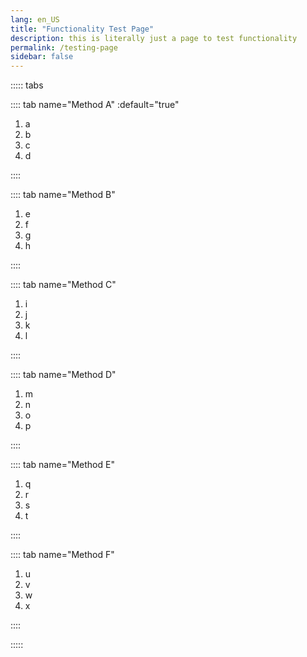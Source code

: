 ```yaml
---
lang: en_US
title: "Functionality Test Page"
description: this is literally just a page to test functionality
permalink: /testing-page
sidebar: false
---
```


::::: tabs

:::: tab name="Method A" :default="true"

1. a
1. b
1. c
1. d

::::

:::: tab name="Method B"

1. e
1. f
1. g
1. h

::::

:::: tab name="Method C"

1. i
1. j
1. k
1. l

::::

:::: tab name="Method D"

1. m
1. n
1. o
1. p

::::

:::: tab name="Method E"

1. q
1. r
1. s
1. t

::::

:::: tab name="Method F"

1. u
1. v
1. w
1. x

::::

:::::
